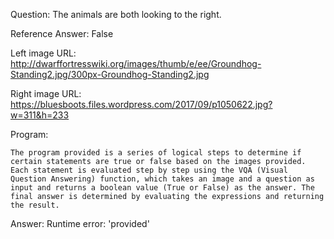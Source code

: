 Question: The animals are both looking to the right.

Reference Answer: False

Left image URL: http://dwarffortresswiki.org/images/thumb/e/ee/Groundhog-Standing2.jpg/300px-Groundhog-Standing2.jpg

Right image URL: https://bluesboots.files.wordpress.com/2017/09/p1050622.jpg?w=311&h=233

Program:

```
The program provided is a series of logical steps to determine if certain statements are true or false based on the images provided. Each statement is evaluated step by step using the VQA (Visual Question Answering) function, which takes an image and a question as input and returns a boolean value (True or False) as the answer. The final answer is determined by evaluating the expressions and returning the result.
```
Answer: Runtime error: 'provided'

